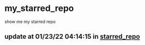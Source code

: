 # my_starred_repo
show me my starred repo

update at 01/23/22 04:14:15 in [starred_repo](./index.html)
---

